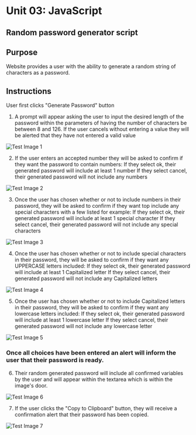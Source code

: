 # Unit 03: JavaScript
## Random password generator script

## Purpose
Website provides a user with the ability to generate a random string of characters as a password.

## Instructions
User first clicks "Generate Password" button

1. A prompt will appear asking the user to input the desired length of the password within the parameters of having the number of characters be between 8 and 126.
  If the user cancels without entering a value they will be alerted that they have not entered a valid value
  
  ![Test Image 1](https://github.com/HallRB/Unit-03-JavaScript/blob/master/images/image1.JPG)

2. If the user enters an accepted number they will be asked to confirm if they want the password to contain numbers:
  If they select ok, their generated password will include at least 1 number
  If they select cancel, their generated password will not include any numbers
  
  ![Test Image 2](https://github.com/HallRB/Unit-03-JavaScript/blob/master/images/image2.JPG)
  
3. Once the user has chosen whether or not to include numbers in their password, they will be asked to confirm if they want top include any special characters with a few listed for example:
  If they select ok, their generated password will include at least 1 special character
  If they select cancel, their generated password will not include any special characters
  
  ![Test Image 3](https://github.com/HallRB/Unit-03-JavaScript/blob/master/images/image3.JPG)
  
4. Once the user has chosen whether or not to include special characters in their password, they will be asked to confirm if they want any UPPERCASE letters included:
  If they select ok, their generated password will include at least 1 Capitalized letter
  If they select cancel, their generated password will not include any Capitalized letters
  
  ![Test Image 4](https://github.com/HallRB/Unit-03-JavaScript/blob/master/images/image4.JPG)
  
5. Once the user has chosen whether or not to include Capitalized letters in their password, they will be asked to confirm if they want any lowercase letters included:
  If they select ok, their generated password will include at least 1 lowercase letter
  If they select cancel, their generated password will not include any lowercase letter
  
![Test Image 5](https://github.com/HallRB/Unit-03-JavaScript/blob/master/images/image5.JPG)

### Once all choices have been entered an alert will inform the user that their password is ready.

6. Their random generated password will include all confirmed variables by the user and will appear within the textarea which is within the image's door.

![Test Image 6](https://github.com/HallRB/Unit-03-JavaScript/blob/master/images/image6.JPG)

7. If the user clicks the "Copy to Clipboard" button, they will receive a confirmation alert that their password has been copied.

![Test Image 7](https://github.com/HallRB/Unit-03-JavaScript/blob/master/images/image7.JPG)


